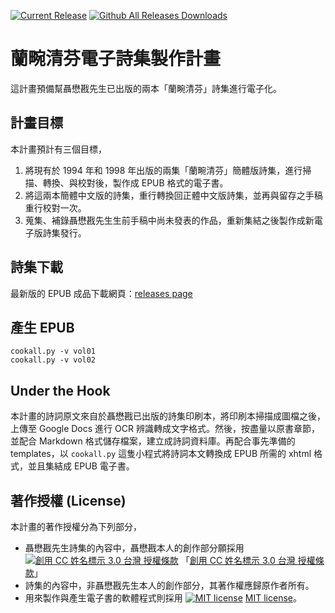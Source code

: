 [![Current Release](https://img.shields.io/github/release/jlnieh/sweetsmelloforchid.svg)](https://github.com/jlnieh/sweetsmelloforchid/releases/latest)
[![Github All Releases Downloads](https://img.shields.io/github/downloads/jlnieh/sweetsmelloforchid/total.svg?colorB=A9A9A9)](https://github.com/jlnieh/sweetsmelloforchid/releases/)

# 蘭畹清芬電子詩集製作計畫
這計畫預備幫聶懋戡先生已出版的兩本「蘭畹清芬」詩集進行電子化。

## 計畫目標
本計畫預計有三個目標，
1. 將現有於 1994 年和 1998 年出版的兩集「蘭畹清芬」簡體版詩集，進行掃描、轉換、與校對後，製作成 EPUB 格式的電子書。
2. 將這兩本簡體中文版的詩集，重行轉換回正體中文版詩集，並再與留存之手稿重行校對一次。
3. 蒐集、補錄聶懋戡先生生前手稿中尚未發表的作品，重新集結之後製作成新電子版詩集發行。

## 詩集下載
最新版的 EPUB 成品下載網頁：[releases page](https://github.com/jlnieh/sweetsmelloforchid/releases)

## 產生 EPUB
```
cookall.py -v vol01
cookall.py -v vol02
```

## Under the Hook
本計畫的詩詞原文來自於聶懋戡已出版的詩集印刷本，將印刷本掃描成圖檔之後，上傳至 Google Docs 進行 OCR 辨識轉成文字格式。然後，按盡量以原書章節，並配合 Markdown 格式儲存檔案，建立成詩詞資料庫。再配合事先準備的 templates，以 `cookall.py` 這隻小程式將詩詞本文轉換成 EPUB 所需的 xhtml 格式，並且集結成 EPUB 電子書。

## 著作授權 (License)
本計畫的著作授權分為下列部分，
* 聶懋戡先生詩集的內容中，聶懋戡本人的創作部分願採用 [![創用 CC 姓名標示 3.0 台灣 授權條款](https://i.creativecommons.org/l/by/3.0/tw/88x31.png)](https://creativecommons.org/licenses/by/3.0/tw//) 「[創用 CC 姓名標示 3.0 台灣 授權條款](https://creativecommons.org/licenses/by/3.0/tw//)」
* 詩集的內容中，非聶懋戡先生本人的創作部分，其著作權應歸原作者所有。
* 用來製作與產生電子書的軟體程式則採用 [![MIT license](https://img.shields.io/github/license/jlnieh/sweetsmelloforchid.svg)](LICENSE) [MIT license](LICENSE)。
